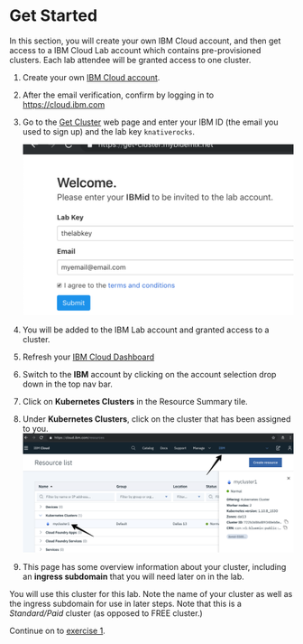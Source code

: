 # Get Started
In this section, you will create your own IBM Cloud account, and then get access to a IBM Cloud Lab account which contains pre-provisioned clusters. Each lab attendee will be granted access to one cluster.

1. Create your own [IBM Cloud account](https://cloud.ibm.com).
2. After the email verification, confirm by logging in to https://cloud.ibm.com
3. Go to the [Get Cluster](https://get-cluster.mybluemix.net) web page and enter your IBM ID (the email you used to sign up) and the lab key `knativerocks`.

    ![](../README_images/get-cluster.png)

3. You will be added to the IBM Lab account and granted access to a cluster.
4. Refresh your [IBM Cloud Dashboard](https://cloud.ibm.com)
5. Switch to the **IBM** account by clicking on the account selection drop down in the top nav bar.
6. Click on **Kubernetes Clusters** in the Resource Summary tile.
7. Under **Kubernetes Clusters**, click on the cluster that has been assigned to you.
    ![](../README_images/dashboard.png)
8. This page has some overview information about your cluster, including an **ingress subdomain** that you will need later on in the lab.

You will use this cluster for this lab. Note the name of your cluster as well as the ingress subdomain for use in later steps. Note that this is a *Standard/Paid* cluster (as opposed to FREE cluster.)

Continue on to [exercise 1](../exercise-1/README.md).